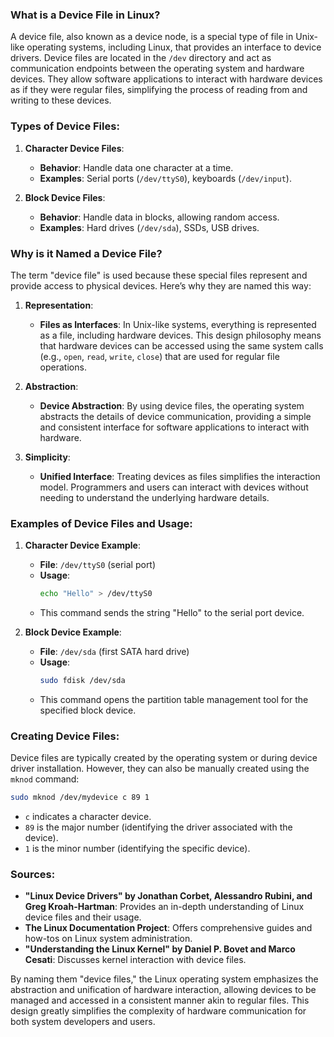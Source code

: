 ### What is a Device File in Linux?

A device file, also known as a device node, is a special type of file in Unix-like operating systems, including Linux, that provides an interface to device drivers. Device files are located in the `/dev` directory and act as communication endpoints between the operating system and hardware devices. They allow software applications to interact with hardware devices as if they were regular files, simplifying the process of reading from and writing to these devices.

### Types of Device Files:

1. **Character Device Files**:
   - **Behavior**: Handle data one character at a time.
   - **Examples**: Serial ports (`/dev/ttyS0`), keyboards (`/dev/input`).

2. **Block Device Files**:
   - **Behavior**: Handle data in blocks, allowing random access.
   - **Examples**: Hard drives (`/dev/sda`), SSDs, USB drives.

### Why is it Named a Device File?

The term "device file" is used because these special files represent and provide access to physical devices. Here’s why they are named this way:

1. **Representation**:
   - **Files as Interfaces**: In Unix-like systems, everything is represented as a file, including hardware devices. This design philosophy means that hardware devices can be accessed using the same system calls (e.g., `open`, `read`, `write`, `close`) that are used for regular file operations.
   
2. **Abstraction**:
   - **Device Abstraction**: By using device files, the operating system abstracts the details of device communication, providing a simple and consistent interface for software applications to interact with hardware.

3. **Simplicity**:
   - **Unified Interface**: Treating devices as files simplifies the interaction model. Programmers and users can interact with devices without needing to understand the underlying hardware details.

### Examples of Device Files and Usage:

1. **Character Device Example**:
   - **File**: `/dev/ttyS0` (serial port)
   - **Usage**:
     ```bash
     echo "Hello" > /dev/ttyS0
     ```
   - This command sends the string "Hello" to the serial port device.

2. **Block Device Example**:
   - **File**: `/dev/sda` (first SATA hard drive)
   - **Usage**:
     ```bash
     sudo fdisk /dev/sda
     ```
   - This command opens the partition table management tool for the specified block device.

### Creating Device Files:

Device files are typically created by the operating system or during device driver installation. However, they can also be manually created using the `mknod` command:

```bash
sudo mknod /dev/mydevice c 89 1
```

- `c` indicates a character device.
- `89` is the major number (identifying the driver associated with the device).
- `1` is the minor number (identifying the specific device).

### Sources:
- **"Linux Device Drivers" by Jonathan Corbet, Alessandro Rubini, and Greg Kroah-Hartman**: Provides an in-depth understanding of Linux device files and their usage.
- **The Linux Documentation Project**: Offers comprehensive guides and how-tos on Linux system administration.
- **"Understanding the Linux Kernel" by Daniel P. Bovet and Marco Cesati**: Discusses kernel interaction with device files.

By naming them "device files," the Linux operating system emphasizes the abstraction and unification of hardware interaction, allowing devices to be managed and accessed in a consistent manner akin to regular files. This design greatly simplifies the complexity of hardware communication for both system developers and users.
